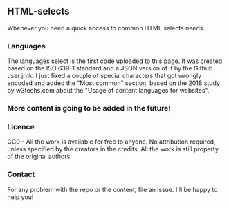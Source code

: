 ## HTML-selects

Whenever you need a quick access to common HTML selects needs.

### Languages

The languages select is the first code uploaded to this page. It was created based on the ISO 639-1 standard and a JSON version of it by the Github user jrnk. I just fixed a couple of special characters that got wrongly encoded and added the "Most common" section, based on the 2018 study by w3techs.com about the "Usage of content languages for websites".

### More content is going to be added in the future!

### Licence

CC0 - All the work is available for free to anyone. No attribution required, unless specified by the creators in the credits. All the work is still property of the original authors.

### Contact
 
For any problem with the repo or the content, file an issue. I'll be happy to help you!

